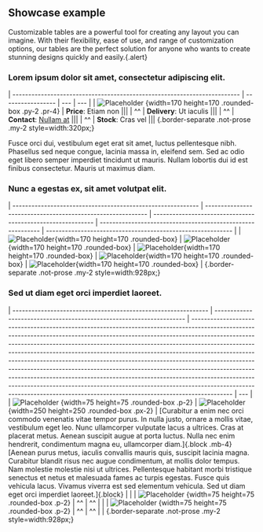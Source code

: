 ## Showcase example

Customizable tables are a powerful tool for creating any layout you can imagine. With their flexibility, ease of use, and range of customization options, our tables are the perfect solution for anyone who wants to create stunning designs quickly and easily.{.alert}

### Lorem ipsum dolor sit amet, consectetur adipiscing elit.

| ------------------------------------------------------------------------ | ----------------- | --- | --- |
| ![Placeholder][image170] {width=170 height=170 .rounded-box .py-2 .pr-4} | **Price**: Etiam non        |||
| ^^                                                                       | **Delivery**: Ut iaculis    |||
| ^^                                                                       | **Contact**: [Nullam at](#) |||
| ^^                                                                       | **Stock**: Cras vel         |||
{.border-separate .not-prose .my-2 style=width:320px;}

Fusce orci dui, vestibulum eget erat sit amet, luctus pellentesque nibh. Phasellus sed neque congue, lacinia massa in, eleifend sem. Sed ac odio eget libero semper imperdiet tincidunt ut mauris. Nullam lobortis dui id est finibus consectetur. Mauris ut maximus diam.

### Nunc a egestas ex, sit amet volutpat elit.

| ----------------------------------------------------------- | ----------------------------------------------------------- | ----------------------------------------------------------- | ----------------------------------------------------------- | ----------------------------------------------------------- | 
| ![Placeholder][image170]{width=170 height=170 .rounded-box} | ![Placeholder][image170]{width=170 height=170 .rounded-box} | ![Placeholder][image170]{width=170 height=170 .rounded-box} | ![Placeholder][image170]{width=170 height=170 .rounded-box} | ![Placeholder][image170]{width=170 height=170 .rounded-box} |
{.border-separate .not-prose .my-2 style=width:928px;}

### Sed ut diam eget orci imperdiet laoreet.

| -------------------------------------------------------------- | -------------------------------------------------------------------- | ------------------------------------------------------------------------------------------------------------------------------------------------------------------------------------------------------------------------------------------------------------------------------------------------------------------------------------------------------------------------------------------------------------------------------------------------------------------------------------------------------------------------------------------------------------------------------------------------------------------------------------------------------------------------------------------------------------------------------------------- | --- |
| ![Placeholder][image75] {width=75 height=75 .rounded-box .p-2} | ![Placeholder][image250] {width=250 height=250 .rounded-box .px-2}   | [Curabitur a enim nec orci commodo venenatis vitae tempor purus. In nulla justo, ornare a mollis vitae, vestibulum eget leo. Nunc ullamcorper vulputate lacus a ultrices. Cras at placerat metus. Aenean suscipit augue at porta luctus. Nulla nec enim hendrerit, condimentum magna eu, ullamcorper diam.]{.block .mb-4} [Aenean purus metus, iaculis convallis mauris quis, suscipit lacinia magna. Curabitur blandit risus nec augue condimentum, at mollis dolor tempus. Nam molestie molestie nisi ut ultrices. Pellentesque habitant morbi tristique senectus et netus et malesuada fames ac turpis egestas. Fusce quis vehicula lacus. Vivamus viverra est sed elementum vehicula. Sed ut diam eget orci imperdiet laoreet.]{.block} |     |
| ![Placeholder][image75] {width=75 height=75 .rounded-box .p-2} | ^^                                                                   |  ^^                                                                                                                                                                                                                                                                                                                                                                                                                                                                                                                                                                                                                                                                                                                                         |     |
| ![Placeholder][image75] {width=75 height=75 .rounded-box .p-2} | ^^                                                                   |  ^^                                                                                                                                                                                                                                                                                                                                                                                                                                                                                                                                                                                                                                                                                                                                         |     |
{.border-separate .not-prose .my-2 style=width:928px;}

[image75]: https://placehold.co/75x75
[image170]: https://placehold.co/170x170
[image250]: https://placehold.co/250x250
